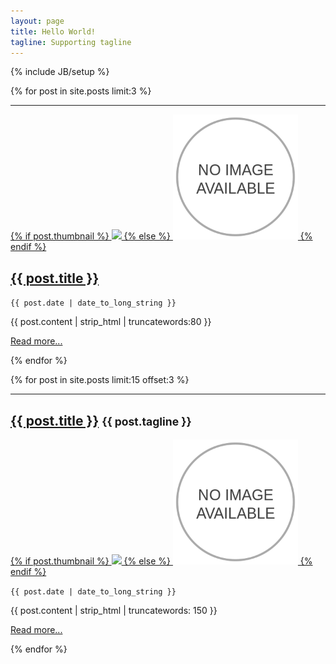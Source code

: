 ```yaml
---
layout: page
title: Hello World!
tagline: Supporting tagline
---
```

{% include JB/setup %}
<div class="row">
  <style>
  .postdescription {
    text-align:left;
    text-align:justify;
  }
  .thumbnail img {
    height:200px !important;
    max-width:200px;
  }

  </style>
  {% for post in site.posts limit:3 %}
  <div class="col-sm-4">
    <hr class="visible-xs visible-sm"/>
  <p class="thumbnail">
    <a href="{{ BASE_PATH }}{{ post.url }}">
  {% if post.thumbnail %}
    <img src="{{ post.thumbnail }}" />
  {% else %}
    <img src="/images/placeholder-thumbnail-medium.png"/>
  {% endif %}
  </a>
</p>
  <h2>
    <a href="{{ BASE_PATH }}{{ post.url }}">{{ post.title }}</a>
  </h2>
  <p class="postdescription">
                  <p><code>{{ post.date | date_to_long_string }}</code></p>
  {{ post.content | strip_html | truncatewords:80 }}
  </p>
  <p>
  <a class="btn btn-primary" href="{{ BASE_PATH }}{{ post.url }}">Read more...</a>
  </p>
  </div>
  {% endfor %}
</div>

{% for post in site.posts limit:15 offset:3 %}
<hr />
<div class="row">
  <div class="col-sm-4 col-md-3 ">
</div>
<div class="col-sm-8 col-md-9">
  <p><h2><a href="{{ BASE_PATH }}{{ post.url }}">{{ post.title }}</a> <small>{{ post.tagline }}</small></h2></p>
</div>
<div class="col-sm-4 col-md-3 thumbnail">
  <a href="{{ BASE_PATH }}{{ post.url }}">
  {% if post.thumbnail %}
    <img src="{{ post.thumbnail }}" />
  {% else %}
    <img src="/images/placeholder-thumbnail-medium.png"/>
  {% endif %}
</a>
  </div>
  <div class="col-sm-8 col-md-9">
  <p><code>{{ post.date | date_to_long_string }}</code></p>

  <p>
    {{ post.content | strip_html | truncatewords: 150 }}
  </p>
  <p>
  <a class="btn btn-primary" href="{{ BASE_PATH }}{{ post.url }}">Read more...</a>
  </p>
  </div>
</div>
{% endfor %}
